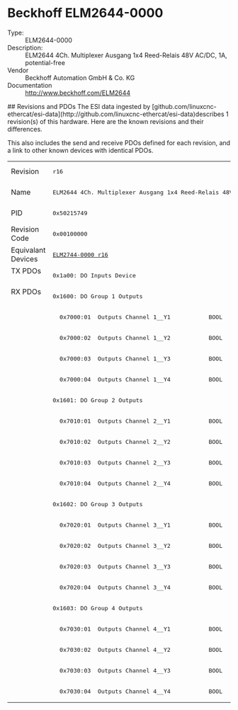 #  Beckhoff ELM2644-0000

<dl>
  <dt>Type:</dt><dd>ELM2644-0000</dd>
  <dt>Description:</dt><dd>ELM2644 4Ch. Multiplexer Ausgang 1x4 Reed-Relais 48V AC/DC, 1A, potential-free</dd>
  <dt>Vendor</dt><dd>Beckhoff Automation GmbH & Co. KG</dd>
  <dt>Documentation</dt><dd><a href="http://www.beckhoff.com/ELM2644">http://www.beckhoff.com/ELM2644</a></dd>
</dl>
## Revisions and PDOs
The ESI data ingested by [github.com/linuxcnc-ethercat/esi-data](http://github.com/linuxcnc-ethercat/esi-data)describes 1 revision(s) of this hardware.  Here are the known revisions and their differences.

This also includes the send and receive PDOs defined for each revision, and a link to other known devices with identical PDOs.

<table>
<tr >
<td class="first">Revision</td>
<td ><pre>r16</pre></td>
</tr>
<tr >
<td class="first">Name</td>
<td ><pre>ELM2644 4Ch. Multiplexer Ausgang 1x4 Reed-Relais 48V AC/DC, 1A, potential-free</pre></td>
</tr>
<tr >
<td class="first">PID</td>
<td ><pre>0x50215749</pre></td>
</tr>
<tr >
<td class="first">Revision Code</td>
<td ><pre>0x00100000</pre></td>
</tr>
<tr >
<td class="first">Equivalant Devices</td>
<td ><pre><a href="ELM2744-0000">ELM2744-0000 r16</a></pre></td>
</tr>
<tr class="txpdo pdosection">
<td class="first" rowspan=1 valign=top>TX PDOs</td>
<td><pre>0x1a00: DO Inputs Device</pre></td>
<td></td>
</tr>
<tr class="rxpdo pdosection">
<td class="first" rowspan=20 valign=top>RX PDOs</td>
<td><pre>0x1600: DO Group 1 Outputs</pre></td>
<td></td>
</tr>
<tr class="rxpdo">
<td ><pre>  0x7000:01  Outputs Channel 1__Y1           BOOL</pre></td>
</tr>
<tr class="rxpdo">
<td ><pre>  0x7000:02  Outputs Channel 1__Y2           BOOL</pre></td>
</tr>
<tr class="rxpdo">
<td ><pre>  0x7000:03  Outputs Channel 1__Y3           BOOL</pre></td>
</tr>
<tr class="rxpdo">
<td ><pre>  0x7000:04  Outputs Channel 1__Y4           BOOL</pre></td>
</tr>
<tr class="rxpdo pdosection">
<td ><pre>0x1601: DO Group 2 Outputs</pre></td>
</tr>
<tr class="rxpdo">
<td ><pre>  0x7010:01  Outputs Channel 2__Y1           BOOL</pre></td>
</tr>
<tr class="rxpdo">
<td ><pre>  0x7010:02  Outputs Channel 2__Y2           BOOL</pre></td>
</tr>
<tr class="rxpdo">
<td ><pre>  0x7010:03  Outputs Channel 2__Y3           BOOL</pre></td>
</tr>
<tr class="rxpdo">
<td ><pre>  0x7010:04  Outputs Channel 2__Y4           BOOL</pre></td>
</tr>
<tr class="rxpdo pdosection">
<td ><pre>0x1602: DO Group 3 Outputs</pre></td>
</tr>
<tr class="rxpdo">
<td ><pre>  0x7020:01  Outputs Channel 3__Y1           BOOL</pre></td>
</tr>
<tr class="rxpdo">
<td ><pre>  0x7020:02  Outputs Channel 3__Y2           BOOL</pre></td>
</tr>
<tr class="rxpdo">
<td ><pre>  0x7020:03  Outputs Channel 3__Y3           BOOL</pre></td>
</tr>
<tr class="rxpdo">
<td ><pre>  0x7020:04  Outputs Channel 3__Y4           BOOL</pre></td>
</tr>
<tr class="rxpdo pdosection">
<td ><pre>0x1603: DO Group 4 Outputs</pre></td>
</tr>
<tr class="rxpdo">
<td ><pre>  0x7030:01  Outputs Channel 4__Y1           BOOL</pre></td>
</tr>
<tr class="rxpdo">
<td ><pre>  0x7030:02  Outputs Channel 4__Y2           BOOL</pre></td>
</tr>
<tr class="rxpdo">
<td ><pre>  0x7030:03  Outputs Channel 4__Y3           BOOL</pre></td>
</tr>
<tr class="rxpdo">
<td ><pre>  0x7030:04  Outputs Channel 4__Y4           BOOL</pre></td>
</tr>
</table>
